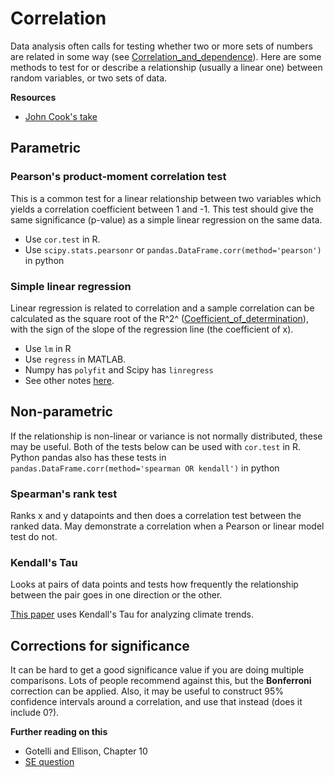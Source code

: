 # Correlation

Data analysis often calls for testing whether two or more sets of
numbers are related in some way (see
[Correlation_and_dependence](http://en.wikipedia.org/wiki/Correlation_and_dependence)).
Here are some methods to test for or describe a relationship (usually a
linear one) between random variables, or two sets of data.

 **Resources**

* [John Cook's take](http://www.johndcook.com/blog/2008/11/05/how-to-calculate-pearson-correlation-accurately/)

## Parametric

### Pearson's product-moment correlation test

This is a common test for a linear relationship between two variables
which yields a correlation coefficient between 1 and -1. This test
should give the same significance (p-value) as a simple linear
regression on the same data.

* Use `cor.test` in R.
* Use `scipy.stats.pearsonr` or `pandas.DataFrame.corr(method='pearson')` in python

### Simple linear regression

Linear regression is related to correlation and a sample correlation can
be calculated as the square root of the R^2^
([Coefficient_of_determination](http://en.wikipedia.org/wiki/Coefficient_of_determination)), with the sign of the slope of the regression line (the coefficient of x).

* Use `lm` in R
* Use `regress` in MATLAB.
* Numpy has `polyfit` and Scipy has `linregress`
* See other notes [here](math/math_linear_regression.md).

## Non-parametric

If the relationship is non-linear or variance is not normally
distributed, these may be useful. Both of the tests below can be used
with `cor.test` in R. Python pandas also has these tests in
`pandas.DataFrame.corr(method='spearman OR kendall')` in python

### Spearman's rank test

Ranks x and y datapoints and then does a correlation test between the
ranked data. May demonstrate a correlation when a Pearson or linear
model test do not.

### Kendall's Tau

Looks at pairs of data points and tests how frequently the relationship
between the pair goes in one direction or the other.

[This paper](http://journals.ametsoc.org/doi/abs/10.1175/2009JCLI2951.1)
uses Kendall's Tau for analyzing climate trends.

## Corrections for significance

It can be hard to get a good significance value if you are doing
multiple comparisons. Lots of people recommend against this, but the
**Bonferroni** correction can be applied. Also, it may be useful to
construct 95% confidence intervals around a correlation, and use that
instead (does it include 0?).

 **Further reading on this**

* Gotelli and Ellison, Chapter 10
* [SE question](http://stats.stackexchange.com/questions/5750/look-and-you-shall-find-a-correlation)

